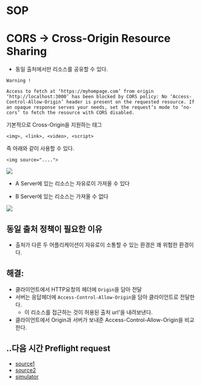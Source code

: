 # SOP

# CORS -> Cross-Origin Resource Sharing
- 동일 출처에서만 리소스를 공유할 수 있다.

```
Warning !

Access to fetch at ‘https://myhompage.com’ from origin ‘http://localhost:3000’ has been blocked by CORS policy: No ‘Access-Control-Allow-Origin’ header is present on the requested resource. If an opaque response serves your needs, set the request’s mode to ‘no-cors’ to fetch the resource with CORS disabled.
```

기본적으로 Cross-Origin을 지원하는 태그

`<img>, <link>, <video>, <script>`

즉 아래와 같이 사용할 수 있다.

`<img source="....">`


<img src = "https://postfiles.pstatic.net/MjAyMzEwMjRfMjkw/MDAxNjk4MTI3MjkxNjE5._fLlW9hpiSIdq6C6__lAtYTXBCSOZxSRnE2aCNC_l_Ag.8fAHxigx2MkDOnkkDGwxRlHcpItcAI854ujJmgUdx4kg.PNG.imm7745/1.png?type=w773">

- A Server에 있는 리소스는 자유로이 가져올 수 있다

- B Server에 있는 리소스는 가져올 수 없다




<img src = "https://postfiles.pstatic.net/MjAyMzEwMjRfNjIg/MDAxNjk4MTI5NTU1MzQy.oS4B8eL79z6iyNasHMLGkqQVjGJ6lJ0nNomsld8bUDYg.lObjc8V3_ELetl5YSXjxfLysHBEHjI-dqZZrX0NB9Q4g.PNG.imm7745/2.png?type=w773">

## 동일 출처 정책이 필요한 이유
 - 출처가 다른 두 어플리케이션이 자유로이 소통할 수 있는 환경은 꽤 위험한 환경이다.

## 해결: 
- 클라이언트에서 HTTP요청의 헤더에 `Origin`을 담아 전달
- 서버는 응답헤더에 `Access-Control-Allow-Origin`을 담아 클라이언트로 전달한다.
    - 이 리소스를 접근하는 것이 허용된 출처 url'을 내려보낸다.
- 클라이언트에서 Origin과 서버가 보내준 Access-Control-Allow-Origin을 비교한다.



## ..다음 시간 Preflight request
 - [source1]("https://reflectoring.io/complete-guide-to-cors/")
 - [source2]("https://inpa.tistory.com/entry/WEB-📚-CORS-💯-정리-해결-방법-👏#")
 - [simulator]("https://chuckchoiboi.github.io/cors-tutorial/")
